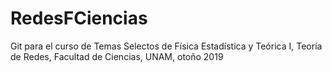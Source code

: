 # RedesFCiencias
Git para el curso de Temas Selectos de Física Estadística y Teórica I, Teoría de Redes, Facultad de Ciencias, UNAM, otoño 2019
